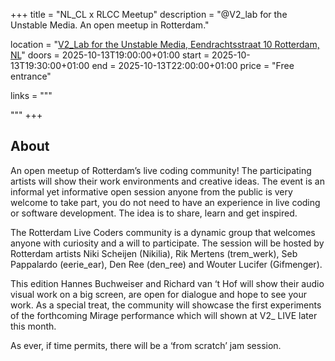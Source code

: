 +++
title       = "NL_CL x RLCC Meetup"
description = "@V2_lab for the Unstable Media. An open meetup in Rotterdam."

location    = "[V2_Lab for the Unstable Media, Eendrachtsstraat 10 Rotterdam, NL](https://www.openstreetmap.org/node/6766334767)"
doors       = 2025-10-13T19:00:00+01:00
start       = 2025-10-13T19:30:00+01:00
end         = 2025-10-13T22:00:00+01:00
price       = "Free entrance"

links = """
  <!-- ### [» Go to eventpage ](https://v2.nl/events/rotterdam-live-coders-community-meetup-2025-iv) -->
"""
+++

## About

An open meetup of Rotterdam’s live coding community! The participating artists will show their work environments and creative ideas. The event is an informal yet informative open session anyone from the public is very welcome to take part, you do not need to have an experience in live coding or software development. The idea is to share, learn and get inspired.

The Rotterdam Live Coders community is a dynamic group that welcomes anyone with curiosity and a will to participate. The session will be hosted by Rotterdam artists Niki Scheijen (Nikilia), Rik Mertens (trem_werk), Seb Pappalardo (eerie_ear), Den Ree (den_ree) and Wouter Lucifer (Gifmenger).

This edition Hannes Buchweiser and Richard van ‘t Hof will show their audio visual work on a big screen, are open for dialogue and hope to see your work. As a special treat, the community will showcase the first experiments of the forthcoming Mirage performance which will shown at V2_ LIVE later this month.

As ever, if time permits, there will be a ‘from scratch’ jam session.